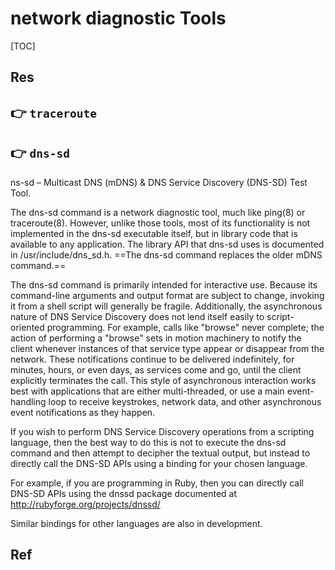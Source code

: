 # network diagnostic Tools

[TOC]



## Res


## 👉 `traceroute`


## 👉 `dns-sd`
ns-sd – Multicast DNS (mDNS) & DNS Service Discovery (DNS-SD) Test Tool.

The dns-sd command is a network diagnostic tool, much like ping(8) or traceroute(8). However, unlike those tools, most of its functionality is not implemented in the dns-sd executable itself, but in library code that is available to any application. The library API that dns-sd uses is documented in /usr/include/dns_sd.h. ==The dns-sd command replaces the older mDNS command.==

The dns-sd command is primarily intended for interactive use. Because its command-line arguments and output format are subject to change, invoking it from a shell script will generally be fragile. Additionally, the asynchronous nature of DNS Service Discovery does not lend itself easily to script-oriented programming. For example, calls like "browse" never complete; the action of performing a "browse" sets in motion machinery to notify the client whenever instances of that service type appear or disappear from the network. These notifications continue to be delivered indefinitely, for minutes, hours, or even days, as services come and go, until the client explicitly terminates the call. This style of asynchronous interaction works best with applications that are either multi-threaded, or use a main event-handling loop to receive keystrokes, network data, and other asynchronous event notifications as they happen.

If you wish to perform DNS Service Discovery operations from a scripting language, then the best way to do this is not to execute the dns-sd command and then attempt to decipher the textual output, but instead to directly call the DNS-SD APIs using a binding for your chosen language.

For example, if you are programming in Ruby, then you can directly call DNS-SD APIs using the dnssd package documented at <http://rubyforge.org/projects/dnssd/> 

Similar bindings for other languages are also in development.


## Ref


